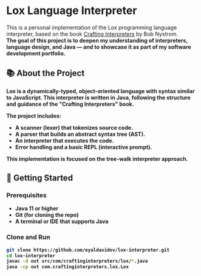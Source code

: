 # Lox Language Interpreter

This is a personal implementation of the Lox programming language interpreter, based on the book [Crafting Interpreters](https://craftinginterpreters.com/) by Bob Nystrom. </br>
<b>The goal of this project is to deepen my understanding of interpreters, language design, and Java — and to showcase it as part of my software development portfolio.

## 📚 About the Project

Lox is a dynamically-typed, object-oriented language with syntax similar to JavaScript. This interpreter is written in **Java**, following the structure and guidance of the "Crafting Interpreters" book.

The project includes:

- A scanner (lexer) that tokenizes source code.
- A parser that builds an abstract syntax tree (AST).
- An interpreter that executes the code.
- Error handling and a basic REPL (interactive prompt).

This implementation is focused on the tree-walk interpreter approach.

## 🚀 Getting Started

### Prerequisites
- Java 11 or higher
- Git (for cloning the repo)
- A terminal or IDE that supports Java

### Clone and Run
```bash
git clone https://github.com/eyaldavidov/lox-interpreter.git
cd lox-interpreter
javac -d out src/com/craftinginterpreters/lox/*.java
java -cp out com.craftinginterpreters.lox.Lox
